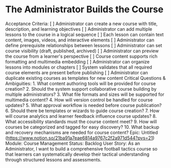 # The Administrator Builds the Course

Acceptance Criteria: [ ] Administrator can create a new course with title, description, and learning objectives
[ ] Administrator can add multiple lessons to the course in a logical sequence
[ ] Each lesson can contain text content, images, videos, and interactive elements
[ ] Administrator can define prerequisite relationships between lessons
[ ] Administrator can set course visibility (draft, published, archived)
[ ] Administrator can preview the course from a learner's perspective
[ ] Course content supports rich formatting and multimedia embedding
[ ] Administrator can organize lessons into modules or chapters
[ ] System validates that all required course elements are present before publishing
[ ] Administrator can duplicate existing courses as templates for new content
Critical Questions & Ambiguities: 1. What content authoring tools will be provided for course creation?
2. Should the system support collaborative course building by multiple administrators?
3. What file formats and sizes will be supported for multimedia content?
4. How will version control be handled for course updates?
5. What approval workflow is needed before course publication?
6. Should there be templates or wizards to guide course creation?
7. How will course analytics and learner feedback influence course updates?
8. What accessibility standards must the course content meet?
9. How will courses be categorized and tagged for easy discovery?
10. What backup and recovery mechanisms are needed for course content?
Epic: Untitled (https://www.notion.so/21ba91a7eae6814a9767c2f2a971d544?pvs=21)
Module: Course Management
Status: Backlog
User Story: As an Administrator, I want to build a comprehensive football tactics course so that learners can systematically develop their tactical understanding through structured lessons and assessments.